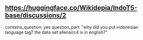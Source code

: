 ## https://huggingface.co/Wikidepia/IndoT5-base/discussions/2

contains_question: yes
question_part: "why did you put indonesian language tag? the data set allenai/c4 is in english?"